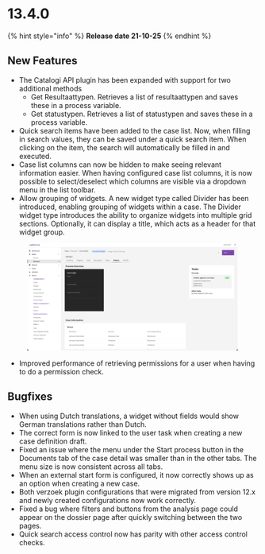 # 13.4.0

{% hint style="info" %}
**Release date 21-10-25**
{% endhint %}

## New Features

* The Catalogi API plugin has been expanded with support for two additional methods
  * Get Resultaattypen. Retrieves a list of resultaattypen and saves these in a process variable.
  * Get statustypen. Retrieves a list of statustypen and saves these in a process variable.
* Quick search items have been added to the case list. Now, when filling in search values, they can be saved under a quick search item. When clicking on the item, the search will automatically be filled in and executed.
* Case list columns can now be hidden to make seeing relevant information easier. When having configured case list columns, it is now possible to select/deselect which columns are visible via a dropdown menu in the list toolbar.
* Allow grouping of widgets. A new widget type called Divider has been introduced, enabling grouping of widgets within a case. The Divider widget type introduces the ability to organize widgets into multiple grid sections. Optionally, it can display a title, which acts as a header for that widget group.

<figure><img src="../../../.gitbook/assets/image (20).png" alt=""><figcaption></figcaption></figure>

* Improved performance of retrieving permissions for a user when having to do a permission check.

## Bugfixes

* When using Dutch translations, a widget without fields would show German translations rather than Dutch.
* The correct form is now linked to the user task when creating a new case definition draft.
* Fixed an issue where the menu under the Start process button in the Documents tab of the case detail was smaller than in the other tabs. The menu size is now consistent across all tabs.
* When an external start form is configured, it now correctly shows up as an option when creating a new case.
* Both verzoek plugin configurations that were migrated from version 12.x and newly created configurations now work correctly.
* Fixed a bug where filters and buttons from the analysis page could appear on the dossier page after quickly switching between the two pages.
* Quick search access control now has parity with other access control checks.
